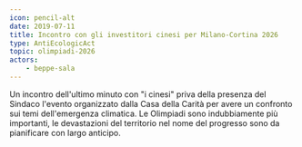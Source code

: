 ```yaml
---
icon: pencil-alt
date: 2019-07-11
title: Incontro con gli investitori cinesi per Milano-Cortina 2026
type: AntiEcologicAct
topic: olimpiadi-2026
actors:
    - beppe-sala
---
```


Un incontro dell'ultimo minuto con "i cinesi" priva della presenza del Sindaco l'evento organizzato dalla Casa della Carità per avere un confronto sui temi dell'emergenza climatica.
Le Olimpiadi sono indubbiamente più importanti, le devastazioni del territorio nel nome del progresso sono da pianificare con largo anticipo.
